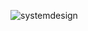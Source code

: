 ![systemdesign](https://user-images.githubusercontent.com/101017041/159169780-8f0449d1-10a9-45d2-8f71-ea576ff4fa30.png)
